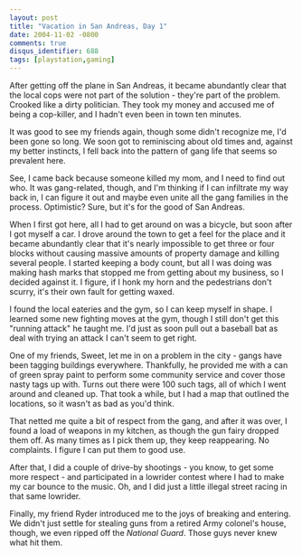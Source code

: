 ```yaml
---
layout: post
title: "Vacation in San Andreas, Day 1"
date: 2004-11-02 -0800
comments: true
disqus_identifier: 688
tags: [playstation,gaming]
---
```

After getting off the plane in San Andreas, it became abundantly clear
that the local cops were not part of the solution - they're part of the
problem. Crooked like a dirty politician. They took my money and accused
me of being a cop-killer, and I hadn't even been in town ten minutes.

 It was good to see my friends again, though some didn't recognize me,
I'd been gone so long. We soon got to reminiscing about old times and,
against my better instincts, I fell back into the pattern of gang life
that seems so prevalent here.

 See, I came back because someone killed my mom, and I need to find out
who. It was gang-related, though, and I'm thinking if I can infiltrate
my way back in, I can figure it out and maybe even unite all the gang
families in the process. Optimistic? Sure, but it's for the good of San
Andreas.

 When I first got here, all I had to get around on was a bicycle, but
soon after I got myself a car. I drove around the town to get a feel for
the place and it became abundantly clear that it's nearly impossible to
get three or four blocks without causing massive amounts of property
damage and killing several people. I started keeping a body count, but
all I was doing was making hash marks that stopped me from getting about
my business, so I decided against it. I figure, if I honk my horn and
the pedestrians don't scurry, it's their own fault for getting waxed.

 I found the local eateries and the gym, so I can keep myself in shape.
I learned some new fighting moves at the gym, though I still don't get
this "running attack" he taught me. I'd just as soon pull out a baseball
bat as deal with trying an attack I can't seem to get right.

 One of my friends, Sweet, let me in on a problem in the city - gangs
have been tagging buildings everywhere. Thankfully, he provided me with
a can of green spray paint to perform some community service and cover
those nasty tags up with. Turns out there were 100 such tags, all of
which I went around and cleaned up. That took a while, but I had a map
that outlined the locations, so it wasn't as bad as you'd think.

 That netted me quite a bit of respect from the gang, and after it was
over, I found a load of weapons in my kitchen, as though the gun fairy
dropped them off. As many times as I pick them up, they keep
reappearing. No complaints. I figure I can put them to good use.

 After that, I did a couple of drive-by shootings - you know, to get
some more respect - and participated in a lowrider contest where I had
to make my car bounce to the music. Oh, and I did just a little illegal
street racing in that same lowrider.

 Finally, my friend Ryder introduced me to the joys of breaking and
entering. We didn't just settle for stealing guns from a retired Army
colonel's house, though, we even ripped off the *National Guard*. Those
guys never knew what hit them.

